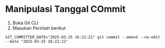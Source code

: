 # Manipulasi Tanggal COmmit
1. Buka Git CLI
2. Masukan Perintah berikut

```
GIT_COMMITTER_DATE="2025-03-25 16:22:21" git commit --amend --no-edit --date "2025-03-25 16:22:21"
```
